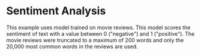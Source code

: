 # Sentiment Analysis
This example uses model trained on movie reviews. This model scores the sentiment of text with a value between 0 ("negative") and 1 ("positive"). The movie reviews were truncated to a maximum of 200 words and only the 20,000 most common words in the reviews are used. 
